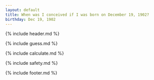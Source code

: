 ```yaml
---
layout: default
title: When was I conceived if I was born on December 19, 1902?
birthday: Dec 19, 1902
---
```


{% include header.md %}

{% include guess.md %}

{% include calculate.md %}

{% include safety.md %}

{% include footer.md %}



